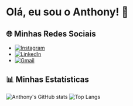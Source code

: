 # Olá, eu sou o Anthony! 👋

## 🌐 Minhas Redes Sociais

- [![Instagram](https://img.shields.io/badge/Instagram-E4405F?style=flat-square&logo=instagram&logoColor=white)](https://www.instagram.com/anthony.sm_/)
- [![LinkedIn](https://img.shields.io/badge/LinkedIn-0077B5?style=flat-square&logo=linkedin&logoColor=white)](https://www.linkedin.com/in/anthonydsmartins/)
- [![Gmail](https://img.shields.io/badge/Gmail-D14836?style=flat-square&logo=gmail&logoColor=white)](mailto:santosmsrtins015@gmail.com)


## 📊 Minhas Estatísticas

![Anthony's GitHub stats](https://github-readme-stats.vercel.app/api?username=anthonyysm&show_icons=true&theme=radical)
![Top Langs](https://github-readme-stats.vercel.app/api/top-langs/?username=anthonyysm&layout=compact&theme=radical)



